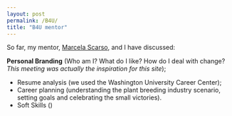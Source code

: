 ```yaml
---
layout: post
permalink: /B4U/
title: "B4U mentor"
---
```

  
So far, my mentor, [Marcela Scarso](https://www.linkedin.com/in/marcela-e-scarso-joaquim-733001130/), and I have discussed:

**Personal Branding**
(Who am I? What do I like? How do I deal with change? _This meeting was actually the inspiration for this site_);
- Resume analysis (we used the Washington University Career Center);
- Career planning (understanding the plant breeding industry scenario, setting goals and celebrating the small victories).
- Soft Skills ()
